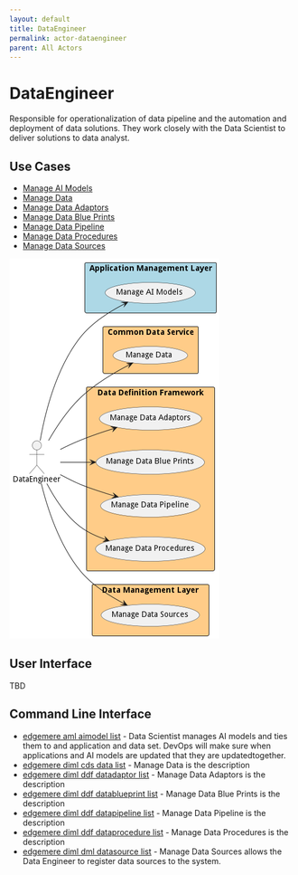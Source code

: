 ```yaml
---
layout: default
title: DataEngineer
permalink: actor-dataengineer
parent: All Actors
---
```

# DataEngineer

Responsible for operationalization of data pipeline and the automation and deployment of data solutions. They work closely with the Data Scientist to deliver solutions to data analyst.



## Use Cases

* [Manage AI Models](usecase-ManageAIModels)
* [Manage Data](usecase-ManageData)
* [Manage Data Adaptors](usecase-ManageDataAdaptors)
* [Manage Data Blue Prints](usecase-ManageDataBluePrints)
* [Manage Data Pipeline](usecase-ManageDataPipeline)
* [Manage Data Procedures](usecase-ManageDataProcedures)
* [Manage Data Sources](usecase-ManageDataSources)


![Use Case Diagram](./UseCase.png)

## User Interface
TBD

## Command Line Interface
* [ edgemere aml aimodel list](action--edgemere-aml-aimodel-list) - Data Scientist manages AI models and ties them to and application and data set. DevOps will make sure when applications and AI models are updated that they are updatedtogether.
* [ edgemere diml cds data list](action--edgemere-diml-cds-data-list) - Manage Data is the description
* [ edgemere diml ddf datadaptor list](action--edgemere-diml-ddf-datadaptor-list) - Manage Data Adaptors is the description
* [ edgemere diml ddf datablueprint list](action--edgemere-diml-ddf-datablueprint-list) - Manage Data Blue Prints is the description
* [ edgemere diml ddf datapipeline list](action--edgemere-diml-ddf-datapipeline-list) - Manage Data Pipeline is the description
* [ edgemere diml ddf dataprocedure list](action--edgemere-diml-ddf-dataprocedure-list) - Manage Data Procedures is the description
* [ edgemere diml dml datasource list](action--edgemere-diml-dml-datasource-list) - Manage Data Sources allows the Data Engineer to register data sources to the system.


